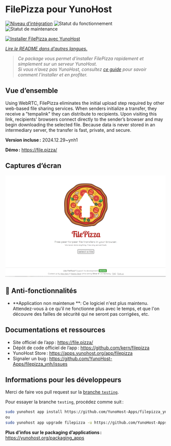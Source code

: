 <!--
Nota bene : ce README est automatiquement généré par <https://github.com/YunoHost/apps/tree/master/tools/readme_generator>
Il NE doit PAS être modifié à la main.
-->

# FilePizza pour YunoHost

[![Niveau d’intégration](https://apps.yunohost.org/badge/integration/filepizza)](https://ci-apps.yunohost.org/ci/apps/filepizza/)
![Statut du fonctionnement](https://apps.yunohost.org/badge/state/filepizza)
![Statut de maintenance](https://apps.yunohost.org/badge/maintained/filepizza)

[![Installer FilePizza avec YunoHost](https://install-app.yunohost.org/install-with-yunohost.svg)](https://install-app.yunohost.org/?app=filepizza)

*[Lire le README dans d'autres langues.](./ALL_README.md)*

> *Ce package vous permet d’installer FilePizza rapidement et simplement sur un serveur YunoHost.*  
> *Si vous n’avez pas YunoHost, consultez [ce guide](https://yunohost.org/install) pour savoir comment l’installer et en profiter.*

## Vue d’ensemble

Using WebRTC, FilePizza eliminates the initial upload step required by other web-based file sharing services. When senders initialize a transfer, they receive a "tempalink" they can distribute to recipients. Upon visiting this link, recipients' browsers connect directly to the sender’s browser and may begin downloading the selected file. Because data is never stored in an intermediary server, the transfer is fast, private, and secure.

**Version incluse :** 2024.12.29~ynh1

**Démo :** <https://file.pizza/>

## Captures d’écran

![Capture d’écran de FilePizza](./doc/screenshots/screenshot.png)

## :red_circle: Anti-fonctionnalités

- **Application non maintenue **: Ce logiciel n'est plus maintenu. Attendez-vous à ce qu'il ne fonctionne plus avec le temps, et que l'on découvre des failles de sécurité qui ne seront pas corrigées, etc.

## Documentations et ressources

- Site officiel de l’app : <https://file.pizza/>
- Dépôt de code officiel de l’app : <https://github.com/kern/filepizza>
- YunoHost Store : <https://apps.yunohost.org/app/filepizza>
- Signaler un bug : <https://github.com/YunoHost-Apps/filepizza_ynh/issues>

## Informations pour les développeurs

Merci de faire vos pull request sur la [branche `testing`](https://github.com/YunoHost-Apps/filepizza_ynh/tree/testing).

Pour essayer la branche `testing`, procédez comme suit :

```bash
sudo yunohost app install https://github.com/YunoHost-Apps/filepizza_ynh/tree/testing --debug
ou
sudo yunohost app upgrade filepizza -u https://github.com/YunoHost-Apps/filepizza_ynh/tree/testing --debug
```

**Plus d’infos sur le packaging d’applications :** <https://yunohost.org/packaging_apps>
